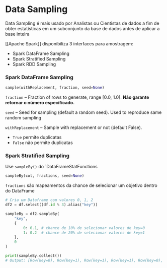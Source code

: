 # Data Sampling

Data Sampling é mais usado por Analistas ou Cientistas de dados a fim de obter estatísticas em um subconjunto da base de dados antes de aplicar a base inteira

[[Apache Spark]] disponibiliza 3 interfaces para amostragem:

- Spark DataFrame Sampling
- Spark Stratified Sampling
- Spark RDD Sampling

### Spark DataFrame Sampling

```py
sample(withReplacement, fraction, seed=None)
```

`fraction` – Fraction of rows to generate, range [0.0, 1.0]. **Não garante retornar o número especificado.**

`seed` – Seed for sampling (default a random seed). Used to reproduce same random sampling

`withReplacement` – Sample with replacement or not (default False). 
- `True` permite duplicatas
- `False` não permite duplicatas

### Spark Stratified Sampling

Use `sampleBy()` do `DataFrameStatFunctions

```python
sampleBy(col, fractions, seed=None)
```

`fractions` são mapeamentos da chance de selecionar um objetivo dentro do DataFrame

```python
# Cria um Dataframe com valores 0, 1, 2
df2 = df.select((df.id % 3).alias("key"))

sampleBy = df2.sampleBy(
	"key", 
	{
		0: 0.1, # chance de 10% de selecionar valores de key=0
		1: 0.2  # chance de 20% de selecionar valores de key=1
	},
	0
)

print(sampleBy.collect())
# Output: [Row(key=0), Row(key=1), Row(key=1), Row(key=1), Row(key=0), Row(key=1), Row(key=1), Row(key=0), Row(key=1), Row(key=1), Row(key=1)]
```